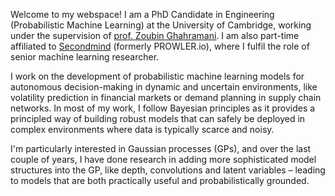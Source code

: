 Welcome to my webspace! I am a PhD Candidate in Engineering (Probabilistic Machine Learning) at the University of Cambridge, working under the supervision of <a href=http://mlg.eng.cam.ac.uk/zoubin>prof. Zoubin Ghahramani</a>. I am also part-time affiliated to <a href=https://www.secondmind.ai/> Secondmind</a> (formerly PROWLER.io), where I fulfil the role of senior machine learning researcher.

I work on the development of probabilistic machine learning models for autonomous decision-making in dynamic and uncertain environments, like volatility prediction in financial markets or demand planning in supply chain networks. In most of my work, I follow Bayesian principles as it provides a principled way of building robust models that can safely be deployed in complex environments where data is typically scarce and noisy.

I'm particularly interested in Gaussian processes (GPs), and over the last couple of years, I have done research in adding more sophisticated model structures into the GP, like depth, convolutions and latent variables &ndash; leading to models that are both practically useful and probabilistically grounded.